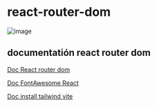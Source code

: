 # react-router-dom

![image](https://github.com/neiderruiz/react-router-dom/assets/57574910/a187d7e9-791a-45a2-b0d3-a2018d51e78d)


## documentatión react router dom

[Doc React router dom](https://reactrouter.com/en/main)

[Doc FontAwesome React](https://fontawesome.com/v5/docs/web/use-with/react)

[Doc install tailwind vite](https://tailwindcss.com/docs/guides/vite)
